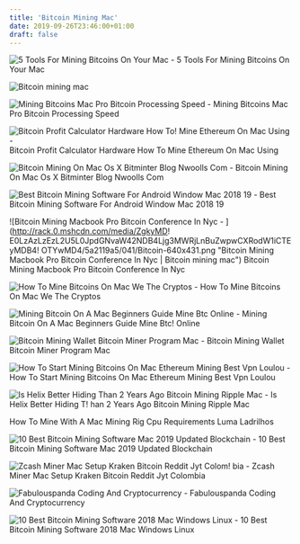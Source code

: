 ```yaml
---
title: 'Bitcoin Mining Mac'
date: 2019-09-26T23:46:00+01:00
draft: false
---
```


![5 Tools For Mining Bitcoins On Your Mac - ](https://codecondo.com/wp-content/uploads/2014/08/MacMiner.png?ff520d "5 Tools For Mining Bitcoins On Your Mac | Bitcoin mining mac") 5 Tools For Mining Bitcoins On Your Mac

![Bitcoin mining mac](http://nwoolls.files.wordpress.com/2013/07/img_0616.jpg "Bitcoin mining mac") 

![Mining Bitcoins Mac Pro Bitcoin Processing Speed - ](http://www.bitcoinquotidiano.com/wp-content/uploads/2013/04/8-cores-fpga-bitcoin-miner.jpg "Mining Bitcoins Mac Pro Bitcoin Processing Speed | Bitcoin mining mac") Mining Bitcoins Mac Pro Bitcoin Processing Speed

![Bitcoin Profit Calculator Hardware How To!    Mine Ethereum On Mac Using - ](https://steemitimages.com/DQmekEY4zxcDUiXBcMG3mNbvVsBiqUsrDgtJ3EWNvpZUVFu/btc3.png "Bitcoin Profit Calculator Hardware How To Mine Ethereum On Mac Using | Bitcoin mining mac") Bitcoin Profit Calculator Hardware How To Mine Ethereum On Mac Using

![Bitcoin Mining On Mac Os X Bitminter Blog Nwoolls Com - ](https://nwoolls.files.wordpress.com/2013/04/screen-shot-2013-04-22-at-1-11-53-pm.png "Bitcoin Mining On Mac Os X Bitminter Blog Nwoolls Com | Bitcoin mining mac") Bitcoin Mining On Mac Os X Bitminter Blog Nwoolls Com

![Best Bitcoin Mining Software For Android Window Mac 2018 19 - ](https://www.cryptopostgazette.com/wp-content/uploads/2018/11/download-4.png "Best Bitcoin Mining Software For Android Window Mac 2018 19 | Bitcoin mining mac") Best Bitcoin Mining Software For Android Window Mac 2018 19

![Bitcoin Mining Macbook Pro Bitcoin Conference In Nyc - ](http://rack.0.mshcdn.com/media/ZgkyMD!   E0LzAzLzEzL2U5L0JpdGNvaW42NDB4Ljg3MWRjLnBuZwpwCXRodW1iCTEyMDB4!   OTYwMD4/5a2119a5/041/Bitcoin-640x431.png "Bitcoin Mining Macbook Pro Bitcoin Conference In Nyc | Bitcoin mining mac") Bitcoin Mining Macbook Pro Bitcoin Conference In Nyc

![How To Mine Bitcoins On Mac We The Cryptos - ](https://wethecryptos.net/wp-content/uploads/2019/04/How-to-mine-bitcoin-on-mac-artwork-01-min-1024x640.png "How To Mine Bitcoins On Mac We The Cryptos | Bitcoin mining mac") How To Mine Bitcoins On Mac We The Cryptos

![Mining Bitcoin On A Mac Beginners Guide Mine Btc Online - ](https://bitcoin-casino-no-deposit-bonus.com/wp-content/uploads/2017/06/how-to-mine-bitcoin-on-mac-main_thumb800.jpeg "Mining Bitcoin On A Mac Beginners Guide Mine Btc Online | Bitcoin mining mac") Mining Bitcoin On A Mac Beginners Guide Mine Btc! Online

![Bitcoin Mining Wallet Bitcoin Miner Program Mac - ](https://bilder.pcwelt.de/1946915_original.jpg "Bitcoin Mining Wallet Bitcoin Miner Program Mac | Bitcoin mining mac") Bitcoin Mining Wallet Bitcoin Miner Program Mac

![How To Start Mining Bitcoins On Mac Ethereum Mining Best Vpn Loulou - ](https://bitfalls.com/wp-content/uploads/2018/01/09-4.png "How To Start Mining Bitcoins On Mac Ethereum Mining Best Vpn Loulou | Bitcoin mining mac") How To Start Mining Bitcoins On Mac Ethereum Mining Best Vpn Loulou

![Is Helix Better Hiding Than 2 Years Ago Bitcoin Mining Ripple Mac - ](https://qoinfaucet.com/wp-content/uploads/2019/02/klop44.jpg "Is Helix Better Hiding Than 2 Years Ago Bitcoin Mining Ripple Mac | Bitcoin mining mac") Is Helix Better Hiding T! han 2 Years Ago Bitcoin Mining Ripple Mac

How To Mine With A Mac Mining Rig Cpu Requirements Luma Ladrilhos

![10 Best Bitcoin Mining Software Mac 2019 Updated Blockchain - ](https://blockchainbitcoins.in/wp-content/uploads/2018/12/10-Best-Bitcoin-Mining-Software-Mac-2019-e1548663598866.jpg "10 Best Bitcoin Mining Software Mac 2019 Updated Blockchain | Bitcoin mining mac") 10 Best Bitcoin Mining Software Mac 2019 Updated Blockchain

![Zcash Miner Mac Setup Kraken Bitcoin Reddit Jyt Colom!   bia - ](http://moneroxmr.io/wp-content/uploads/2018/02/Use-Integrated-Address.png "Zcash Miner Mac Setup Kraken Bitcoin Reddit Jyt Colombia | Bitcoin mining mac") Zcash Miner Mac Setup Kraken Bitcoin Reddit Jyt Colombia

![Fabulouspanda Coding And Cryptocurrency - ](http://macminer.fabulouspanda.com/macminerhome.png "Fabulouspanda Coding And Cryptocurrency | Bitcoin mining mac") Fabulouspanda Coding And Cryptocurrency

![10 Best Bitcoin Mining Software 2018 Mac Windows Linux - ](https://blockchainbitcoins.in/wp-content/uploads/2018/12/10-Best-Bitcoin-Mining-Software-2018-Mac-Windows-Linux-e1548663645615.jpg "10 Best Bitcoin Mining Software 2018 Mac Windows Linux | Bitcoin mining mac") 10 Best Bitcoin Mining Software 2018 Mac Windows Linux